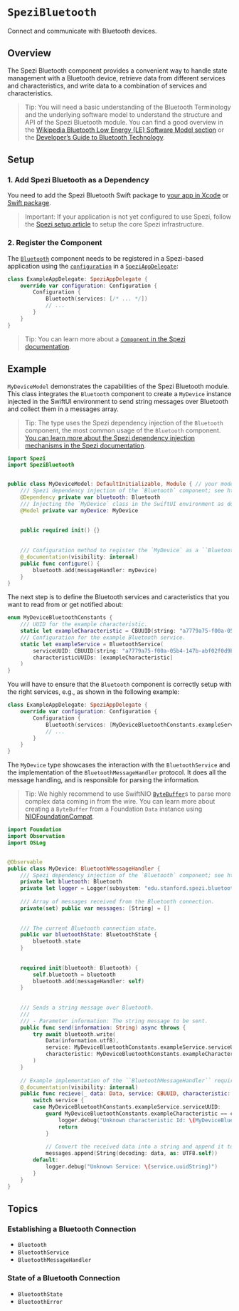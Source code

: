 # ``SpeziBluetooth``

<!--
#
# This source file is part of the Stanford Spezi open source project
#
# SPDX-FileCopyrightText: 2022 Stanford University and the project authors (see CONTRIBUTORS.md)
#
# SPDX-License-Identifier: MIT
#       
-->

Connect and communicate with Bluetooth devices.


## Overview

The Spezi Bluetooth component provides a convenient way to handle state management with a Bluetooth device, retrieve data from different services and characteristics, and write data to a combination of services and characteristics.

> Tip: You will need a basic understanding of the Bluetooth Terminology and the underlying software model to understand the structure and API of the Spezi Bluetooth module. You can find a good overview in the [Wikipedia Bluetooth Low Energy (LE) Software Model section](https://en.wikipedia.org/wiki/Bluetooth_Low_Energy#Software_model) or the [Developer’s Guide
to Bluetooth Technology](https://www.bluetooth.com/blog/a-developers-guide-to-bluetooth/).


## Setup


### 1. Add Spezi Bluetooth as a Dependency

You need to add the Spezi Bluetooth Swift package to
[your app in Xcode](https://developer.apple.com/documentation/xcode/adding-package-dependencies-to-your-app#) or
[Swift package](https://developer.apple.com/documentation/xcode/creating-a-standalone-swift-package-with-xcode#Add-a-dependency-on-another-Swift-package).

> Important: If your application is not yet configured to use Spezi, follow the [Spezi setup article](https://swiftpackageindex.com/stanfordspezi/spezi/documentation/spezi/initial-setup) to setup the core Spezi infrastructure.


### 2. Register the Component

The [`Bluetooth`](https://swiftpackageindex.com/stanfordspezi/spezibluetooth/documentation/spezibluetooth/bluetooth) component needs to be registered in a Spezi-based application using the 
[`configuration`](https://swiftpackageindex.com/stanfordspezi/spezi/documentation/spezi/speziappdelegate/configuration) in a
[`SpeziAppDelegate`](https://swiftpackageindex.com/stanfordspezi/spezi/documentation/spezi/speziappdelegate):
```swift
class ExampleAppDelegate: SpeziAppDelegate {
    override var configuration: Configuration {
        Configuration {
            Bluetooth(services: [/* ... */])
            // ...
        }
    }
}
```

> Tip: You can learn more about a [`Component` in the Spezi documentation](https://swiftpackageindex.com/stanfordspezi/spezi/documentation/spezi/component).


## Example

`MyDeviceModel` demonstrates the capabilities of the Spezi Bluetooth module.
This class integrates the ``Bluetooth`` component to create a `MyDevice` instance injected in the SwiftUI environment to send string messages over Bluetooth and collect them in a messages array.

> Tip: The type uses the Spezi dependency injection of the `Bluetooth` component, the most common usage of the ``Bluetooth`` component. [You can learn more about the Spezi dependency injection mechanisms in the Spezi documentation](https://swiftpackageindex.com/stanfordspezi/spezi/documentation/spezi/component#Dependencies).

```swift
import Spezi
import SpeziBluetooth


public class MyDeviceModel: DefaultInitializable, Module { // your model the app configures
    /// Spezi dependency injection of the `Bluetooth` component; see https://swiftpackageindex.com/stanfordspezi/spezi/documentation/spezi/component#Dependencies for more details.
    @Dependency private var bluetooth: Bluetooth
    /// Injecting the `MyDevice` class in the SwiftUI environment as documented at https://swiftpackageindex.com/stanfordspezi/spezi/documentation/spezi/interactions-with-swiftui
    @Model private var myDevice: MyDevice
    
    
    public required init() {}
    
    
    /// Configuration method to register the `MyDevice` as a ``BluetoothMessageHandler`` for the Bluetooth component.
    @_documentation(visibility: internal)
    public func configure() {
        bluetooth.add(messageHandler: myDevice)
    }
}
```

The next step is to define the Bluetooth services and caracteristics that you want to read from or get notified about:
```swift
enum MyDeviceBluetoothConstants {
    /// UUID for the example characteristic.
    static let exampleCharacteristic = CBUUID(string: "a7779a75-f00a-05b4-147b-abf02f0d9b17")
    /// Configuration for the example Bluetooth service.
    static let exampleService = BluetoothService(
        serviceUUID: CBUUID(string: "a7779a75-f00a-05b4-147b-abf02f0d9b17"),
        characteristicUUIDs: [exampleCharacteristic]
    )
}
```

You will have to ensure that the ``Bluetooth`` component is correctly setup with the right services, e.g., as shown in the following example:
```swift
class ExampleAppDelegate: SpeziAppDelegate {
    override var configuration: Configuration {
        Configuration {
            Bluetooth(services: [MyDeviceBluetoothConstants.exampleService])
            // ...
        }
    }
}
```

The `MyDevice` type showcases the interaction with the ``BluetoothService`` and the implementation of the ``BluetoothMessageHandler`` protocol.
It does all the message handling, and is responsible for parsing the information.

> Tip: We highly recommend to use SwiftNIO [`ByteBuffer`](https://swiftpackageindex.com/apple/swift-nio/2.61.1/documentation/niocore/bytebuffer)s to parse more complex data coming in from the wire. You can learn more about creating a `ByteBuffer` from a Foundation `Data` instance using [NIOFoundationCompat](https://swiftpackageindex.com/apple/swift-nio/2.61.1/documentation/niofoundationcompat/niocore/bytebuffer).

```swift
import Foundation
import Observation
import OSLog


@Observable
public class MyDevice: BluetoothMessageHandler {
    /// Spezi dependency injection of the `Bluetooth` component; see https://swiftpackageindex.com/stanfordspezi/spezi/documentation/spezi/component#Dependencies for more details.
    private let bluetooth: Bluetooth
    private let logger = Logger(subsystem: "edu.stanford.spezi.bluetooth", category: "Example")
    
    /// Array of messages received from the Bluetooth connection.
    private(set) public var messages: [String] = []
    
    
    /// The current Bluetooth connection state.
    public var bluetoothState: BluetoothState {
        bluetooth.state
    }
    
    
    required init(bluetooth: Bluetooth) {
        self.bluetooth = bluetooth
        bluetooth.add(messageHandler: self)
    }
    
    
    /// Sends a string message over Bluetooth.
    ///
    /// - Parameter information: The string message to be sent.
    public func send(information: String) async throws {
        try await bluetooth.write(
            Data(information.utf8),
            service: MyDeviceBluetoothConstants.exampleService.serviceUUID,
            characteristic: MyDeviceBluetoothConstants.exampleCharacteristic
        )
    }
    
    // Example implementation of the ``BluetoothMessageHandler`` requirements.
    @_documentation(visibility: internal)
    public func recieve(_ data: Data, service: CBUUID, characteristic: CBUUID) {
        switch service {
        case MyDeviceBluetoothConstants.exampleService.serviceUUID:
            guard MyDeviceBluetoothConstants.exampleCharacteristic == characteristic else {
                logger.debug("Unknown characteristic Id: \(MyDeviceBluetoothConstants.exampleCharacteristic)")
                return
            }
            
            // Convert the received data into a string and append it to the messages array.
            messages.append(String(decoding: data, as: UTF8.self))
        default:
            logger.debug("Unknown Service: \(service.uuidString)")
        }
    }
}
```


## Topics

### Establishing a Bluetooth Connection

- ``Bluetooth``
- ``BluetoothService``
- ``BluetoothMessageHandler``


### State of a Bluetooth Connection

- ``BluetoothState``
- ``BluetoothError``

